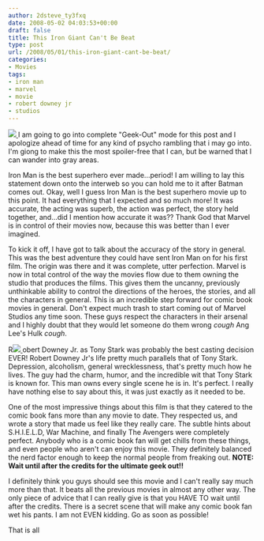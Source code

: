 ```yaml
---
author: 2dsteve_ty3fxq
date: 2008-05-02 04:03:53+00:00
draft: false
title: This Iron Giant Can't Be Beat
type: post
url: /2008/05/01/this-iron-giant-cant-be-beat/
categories:
- Movies
tags:
- iron man
- marvel
- movie
- robert downey jr
- studios
---
```


[![](http://www.bitsandbinary.com/wp-content/uploads/2008/05/ironmanposter-150x150.jpg)
](http://www.bitsandbinary.com/wp-content/uploads/2008/05/ironmanposter.jpg)I am going to go into complete "Geek-Out" mode for this post and I apologize ahead of time for any kind of psycho rambling that i may go into. I'm giong to make this the most spoiler-free that I can, but be warned that I can wander into gray areas.

Iron Man is the best superhero ever made...period! I am willing to lay this statement down onto the interweb so you can hold me to it after Batman comes out. Okay, well I guess Iron Man is the best superhero movie up to this point. It had everything that I expected and so much more! It was accurate, the acting was superb, the action was perfect, the story held together, and...did I mention how accurate it was?? Thank God that Marvel is in control of their movies now, because this was better than I ever imagined.

<!-- more -->

To kick it off, I have got to talk about the accuracy of the story in general. This was the best adventure they could have sent Iron Man on for his first film. The origin was there and it was complete, utter perfection. Marvel is now in total control of the way the movies flow due to them owning the studio that produces the films. This gives them the uncanny, previously unthinkable ability to control the directions of the heroes, the stories, and all the characters in general. This is an incredible step forward for comic book movies in general. Don't expect much trash to start coming out of Marvel Studios any time soon. These guys respect the characters in their arsenal and I highly doubt that they would let someone do them wrong *cough* Ang Lee's Hulk *cough*.

R[![](http://www.bitsandbinary.com/wp-content/uploads/2008/05/iron_man_movie_tonystark_first_look-150x150.jpg)
](http://www.bitsandbinary.com/wp-content/uploads/2008/05/iron_man_movie_tonystark_first_look.jpg)obert Downey Jr. as Tony Stark was probably the best casting decision EVER! Robert Downey Jr's life pretty much parallels that of Tony Stark. Depression, alcoholism, general wrecklessness, that's pretty much how he lives. The guy had the charm, humor, and the incredible wit that Tony Stark is known for. This man owns every single scene he is in. It's perfect. I really have nothing else to say about this, it was just exactly as it needed to be.

One of the most impressive things about this film is that they catered to the comic book fans more than any movie to date. They respected us, and wrote a story that made us feel like they really care. The subtle hints about S.H.I.E.L.D, War Machine, and finally The Avengers were completely perfect. Anybody who is a comic book fan will get chills from these things, and even people who aren't can enjoy this movie. They definitely balanced the nerd factor enough to keep the normal people from freaking out. **NOTE: Wait until after the credits for the ultimate geek out!!**

I definitely think you guys should see this movie and I can't really say much more than that. It beats all the previous movies in almost any other way. The only piece of advice that I can really give is that you HAVE TO wait until after the credits. There is a secret scene that will make any comic book fan wet his pants. I am not EVEN kidding. Go as soon as possible!

That is all
